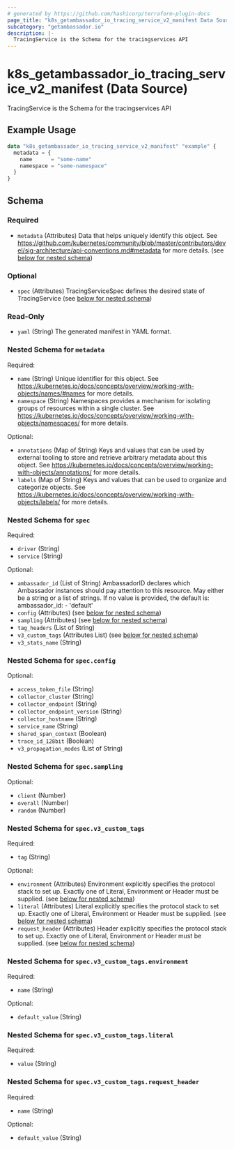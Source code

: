 ```yaml
---
# generated by https://github.com/hashicorp/terraform-plugin-docs
page_title: "k8s_getambassador_io_tracing_service_v2_manifest Data Source - terraform-provider-k8s"
subcategory: "getambassador.io"
description: |-
  TracingService is the Schema for the tracingservices API
---
```


# k8s_getambassador_io_tracing_service_v2_manifest (Data Source)

TracingService is the Schema for the tracingservices API

## Example Usage

```terraform
data "k8s_getambassador_io_tracing_service_v2_manifest" "example" {
  metadata = {
    name      = "some-name"
    namespace = "some-namespace"
  }
}
```

<!-- schema generated by tfplugindocs -->
## Schema

### Required

- `metadata` (Attributes) Data that helps uniquely identify this object. See https://github.com/kubernetes/community/blob/master/contributors/devel/sig-architecture/api-conventions.md#metadata for more details. (see [below for nested schema](#nestedatt--metadata))

### Optional

- `spec` (Attributes) TracingServiceSpec defines the desired state of TracingService (see [below for nested schema](#nestedatt--spec))

### Read-Only

- `yaml` (String) The generated manifest in YAML format.

<a id="nestedatt--metadata"></a>
### Nested Schema for `metadata`

Required:

- `name` (String) Unique identifier for this object. See https://kubernetes.io/docs/concepts/overview/working-with-objects/names/#names for more details.
- `namespace` (String) Namespaces provides a mechanism for isolating groups of resources within a single cluster. See https://kubernetes.io/docs/concepts/overview/working-with-objects/namespaces/ for more details.

Optional:

- `annotations` (Map of String) Keys and values that can be used by external tooling to store and retrieve arbitrary metadata about this object. See https://kubernetes.io/docs/concepts/overview/working-with-objects/annotations/ for more details.
- `labels` (Map of String) Keys and values that can be used to organize and categorize objects. See https://kubernetes.io/docs/concepts/overview/working-with-objects/labels/ for more details.


<a id="nestedatt--spec"></a>
### Nested Schema for `spec`

Required:

- `driver` (String)
- `service` (String)

Optional:

- `ambassador_id` (List of String) AmbassadorID declares which Ambassador instances should pay attention to this resource. May either be a string or a list of strings. If no value is provided, the default is: ambassador_id: - 'default'
- `config` (Attributes) (see [below for nested schema](#nestedatt--spec--config))
- `sampling` (Attributes) (see [below for nested schema](#nestedatt--spec--sampling))
- `tag_headers` (List of String)
- `v3_custom_tags` (Attributes List) (see [below for nested schema](#nestedatt--spec--v3_custom_tags))
- `v3_stats_name` (String)

<a id="nestedatt--spec--config"></a>
### Nested Schema for `spec.config`

Optional:

- `access_token_file` (String)
- `collector_cluster` (String)
- `collector_endpoint` (String)
- `collector_endpoint_version` (String)
- `collector_hostname` (String)
- `service_name` (String)
- `shared_span_context` (Boolean)
- `trace_id_128bit` (Boolean)
- `v3_propagation_modes` (List of String)


<a id="nestedatt--spec--sampling"></a>
### Nested Schema for `spec.sampling`

Optional:

- `client` (Number)
- `overall` (Number)
- `random` (Number)


<a id="nestedatt--spec--v3_custom_tags"></a>
### Nested Schema for `spec.v3_custom_tags`

Required:

- `tag` (String)

Optional:

- `environment` (Attributes) Environment explicitly specifies the protocol stack to set up. Exactly one of Literal, Environment or Header must be supplied. (see [below for nested schema](#nestedatt--spec--v3_custom_tags--environment))
- `literal` (Attributes) Literal explicitly specifies the protocol stack to set up. Exactly one of Literal, Environment or Header must be supplied. (see [below for nested schema](#nestedatt--spec--v3_custom_tags--literal))
- `request_header` (Attributes) Header explicitly specifies the protocol stack to set up. Exactly one of Literal, Environment or Header must be supplied. (see [below for nested schema](#nestedatt--spec--v3_custom_tags--request_header))

<a id="nestedatt--spec--v3_custom_tags--environment"></a>
### Nested Schema for `spec.v3_custom_tags.environment`

Required:

- `name` (String)

Optional:

- `default_value` (String)


<a id="nestedatt--spec--v3_custom_tags--literal"></a>
### Nested Schema for `spec.v3_custom_tags.literal`

Required:

- `value` (String)


<a id="nestedatt--spec--v3_custom_tags--request_header"></a>
### Nested Schema for `spec.v3_custom_tags.request_header`

Required:

- `name` (String)

Optional:

- `default_value` (String)
